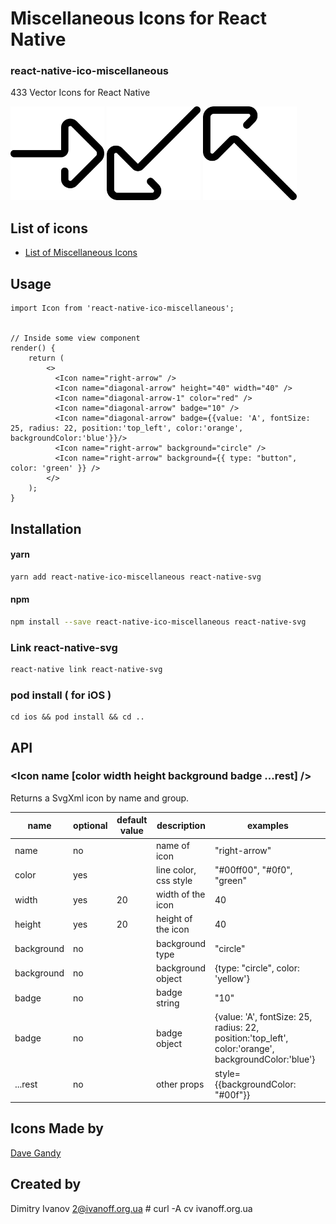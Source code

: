 # Miscellaneous Icons for React Native

### react-native-ico-miscellaneous

433 Vector Icons for React Native

<img src="./static/right-arrow.png" alt="right-arrow" width="150" height="150"> <img src="./static/diagonal-arrow.png" alt="diagonal-arrow" width="150" height="150"> <img src="./static/diagonal-arrow-1.png" alt="diagonal-arrow-1" width="150" height="150">

## List of icons

- [List of Miscellaneous Icons](http://ico.simpleness.org/pack/miscellaneous)

## Usage

```
import Icon from 'react-native-ico-miscellaneous';


// Inside some view component
render() {
    return (
        <>
          <Icon name="right-arrow" />
          <Icon name="diagonal-arrow" height="40" width="40" />
          <Icon name="diagonal-arrow-1" color="red" />
          <Icon name="diagonal-arrow" badge="10" />
          <Icon name="diagonal-arrow" badge={{value: 'A', fontSize: 25, radius: 22, position:'top_left', color:'orange', backgroundColor:'blue'}}/>
          <Icon name="right-arrow" background="circle" />
          <Icon name="right-arrow" background={{ type: "button", color: 'green' }} />
        </>
    );
}

```

## Installation

#### yarn

```bash
yarn add react-native-ico-miscellaneous react-native-svg
```

#### npm

```bash
npm install --save react-native-ico-miscellaneous react-native-svg
```

### Link react-native-svg

```bash
react-native link react-native-svg
```

### pod install ( for iOS )

```
cd ios && pod install && cd ..
```

## API

### <Icon name [color width height background badge ...rest] />

Returns a SvgXml icon by name and group.

 name | optional | default value | description | examples
------|----------|---------------|-------------|---------
name | no |  | name of icon | "right-arrow"
color | yes | | line color, css style | "#00ff00", "#0f0", "green"
width | yes | 20 | width of the icon | 40
height | yes | 20 | height of the icon | 40
background | no | | background type | "circle"
background | no | | background object | {type: "circle", color: 'yellow'}
badge | no | | badge string | "10"
badge | no | | badge object | {value: 'A', fontSize: 25, radius: 22, position:'top_left', color:'orange', backgroundColor:'blue'}
...rest | no | | other props | style={{backgroundColor: "#00f"}}

## Icons Made by

[Dave Gandy](https://www.flaticon.com/authors/dave-gandy)

## Created by

Dimitry Ivanov <2@ivanoff.org.ua> # curl -A cv ivanoff.org.ua
